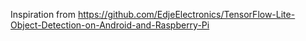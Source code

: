 Inspiration from https://github.com/EdjeElectronics/TensorFlow-Lite-Object-Detection-on-Android-and-Raspberry-Pi